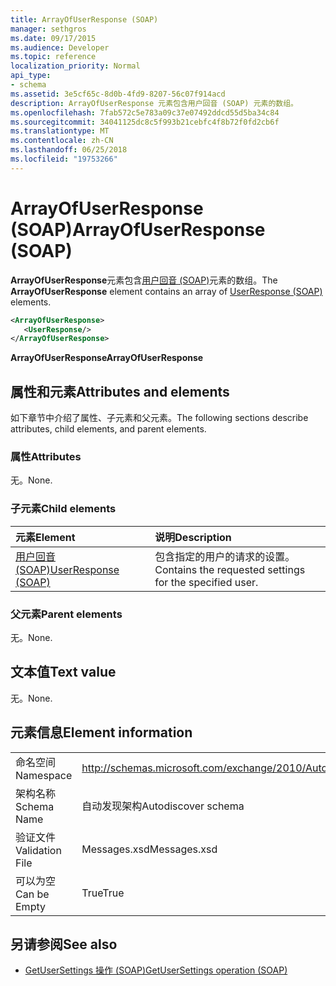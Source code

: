 ```yaml
---
title: ArrayOfUserResponse (SOAP)
manager: sethgros
ms.date: 09/17/2015
ms.audience: Developer
ms.topic: reference
localization_priority: Normal
api_type:
- schema
ms.assetid: 3e5cf65c-8d0b-4fd9-8207-56c07f914acd
description: ArrayOfUserResponse 元素包含用户回音 (SOAP) 元素的数组。
ms.openlocfilehash: 7fab572c5e783a09c37e07492ddcd55d5ba34c84
ms.sourcegitcommit: 34041125dc8c5f993b21cebfc4f8b72f0fd2cb6f
ms.translationtype: MT
ms.contentlocale: zh-CN
ms.lasthandoff: 06/25/2018
ms.locfileid: "19753266"
---
```

# <a name="arrayofuserresponse-soap"></a><span data-ttu-id="7ae5d-103">ArrayOfUserResponse (SOAP)</span><span class="sxs-lookup"><span data-stu-id="7ae5d-103">ArrayOfUserResponse (SOAP)</span></span>

<span data-ttu-id="7ae5d-104">**ArrayOfUserResponse**元素包含[用户回音 (SOAP)](userresponse-soap.md)元素的数组。</span><span class="sxs-lookup"><span data-stu-id="7ae5d-104">The **ArrayOfUserResponse** element contains an array of [UserResponse (SOAP)](userresponse-soap.md) elements.</span></span> 
  
```XML
<ArrayOfUserResponse>
   <UserResponse/>
</ArrayOfUserResponse>
```

 <span data-ttu-id="7ae5d-105">**ArrayOfUserResponse**</span><span class="sxs-lookup"><span data-stu-id="7ae5d-105">**ArrayOfUserResponse**</span></span>
## <a name="attributes-and-elements"></a><span data-ttu-id="7ae5d-106">属性和元素</span><span class="sxs-lookup"><span data-stu-id="7ae5d-106">Attributes and elements</span></span>

<span data-ttu-id="7ae5d-107">如下章节中介绍了属性、子元素和父元素。</span><span class="sxs-lookup"><span data-stu-id="7ae5d-107">The following sections describe attributes, child elements, and parent elements.</span></span>
  
### <a name="attributes"></a><span data-ttu-id="7ae5d-108">属性</span><span class="sxs-lookup"><span data-stu-id="7ae5d-108">Attributes</span></span>

<span data-ttu-id="7ae5d-109">无。</span><span class="sxs-lookup"><span data-stu-id="7ae5d-109">None.</span></span>
  
### <a name="child-elements"></a><span data-ttu-id="7ae5d-110">子元素</span><span class="sxs-lookup"><span data-stu-id="7ae5d-110">Child elements</span></span>

|<span data-ttu-id="7ae5d-111">**元素**</span><span class="sxs-lookup"><span data-stu-id="7ae5d-111">**Element**</span></span>|<span data-ttu-id="7ae5d-112">**说明**</span><span class="sxs-lookup"><span data-stu-id="7ae5d-112">**Description**</span></span>|
|:-----|:-----|
|[<span data-ttu-id="7ae5d-113">用户回音 (SOAP)</span><span class="sxs-lookup"><span data-stu-id="7ae5d-113">UserResponse (SOAP)</span></span>](userresponse-soap.md) <br/> |<span data-ttu-id="7ae5d-114">包含指定的用户的请求的设置。</span><span class="sxs-lookup"><span data-stu-id="7ae5d-114">Contains the requested settings for the specified user.</span></span>  <br/> |
   
### <a name="parent-elements"></a><span data-ttu-id="7ae5d-115">父元素</span><span class="sxs-lookup"><span data-stu-id="7ae5d-115">Parent elements</span></span>

<span data-ttu-id="7ae5d-116">无。</span><span class="sxs-lookup"><span data-stu-id="7ae5d-116">None.</span></span>
  
## <a name="text-value"></a><span data-ttu-id="7ae5d-117">文本值</span><span class="sxs-lookup"><span data-stu-id="7ae5d-117">Text value</span></span>

<span data-ttu-id="7ae5d-118">无。</span><span class="sxs-lookup"><span data-stu-id="7ae5d-118">None.</span></span>
  
## <a name="element-information"></a><span data-ttu-id="7ae5d-119">元素信息</span><span class="sxs-lookup"><span data-stu-id="7ae5d-119">Element information</span></span>

|||
|:-----|:-----|
|<span data-ttu-id="7ae5d-120">命名空间</span><span class="sxs-lookup"><span data-stu-id="7ae5d-120">Namespace</span></span>  <br/> |http://schemas.microsoft.com/exchange/2010/Autodiscover  <br/> |
|<span data-ttu-id="7ae5d-121">架构名称</span><span class="sxs-lookup"><span data-stu-id="7ae5d-121">Schema Name</span></span>  <br/> |<span data-ttu-id="7ae5d-122">自动发现架构</span><span class="sxs-lookup"><span data-stu-id="7ae5d-122">Autodiscover schema</span></span>  <br/> |
|<span data-ttu-id="7ae5d-123">验证文件</span><span class="sxs-lookup"><span data-stu-id="7ae5d-123">Validation File</span></span>  <br/> |<span data-ttu-id="7ae5d-124">Messages.xsd</span><span class="sxs-lookup"><span data-stu-id="7ae5d-124">Messages.xsd</span></span>  <br/> |
|<span data-ttu-id="7ae5d-125">可以为空</span><span class="sxs-lookup"><span data-stu-id="7ae5d-125">Can be Empty</span></span>  <br/> |<span data-ttu-id="7ae5d-126">True</span><span class="sxs-lookup"><span data-stu-id="7ae5d-126">True</span></span>  <br/> |
   
## <a name="see-also"></a><span data-ttu-id="7ae5d-127">另请参阅</span><span class="sxs-lookup"><span data-stu-id="7ae5d-127">See also</span></span>

- [<span data-ttu-id="7ae5d-128">GetUserSettings 操作 (SOAP)</span><span class="sxs-lookup"><span data-stu-id="7ae5d-128">GetUserSettings operation (SOAP)</span></span>](getusersettings-operation-soap.md)

